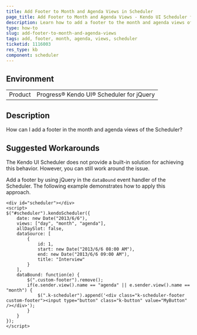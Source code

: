 ```yaml
---
title: Add Footer to Month and Agenda Views in Scheduler
page_title: Add Footer to Month and Agenda Views - Kendo UI Scheduler for jQuery
description: Learn how to add a footer to the month and agenda views of the Kendo UI for jQuery Scheduler.
type: how-to
slug: add-footer-to-month-and-agenda-views
tags: add, footer, month, agenda, views, scheduler
ticketid: 1116003
res_type: kb
component: scheduler
---
```


## Environment

<table>
 <tr>
  <td>Product</td>
  <td>Progress® Kendo UI® Scheduler for jQuery</td>
 </tr>
</table>

## Description

How can I add a footer in the month and agenda views of the Scheduler?

## Suggested Workarounds

The Kendo UI Scheduler does not provide a built-in solution for achieving this behavior. However, you can still work around the issue.

Add a footer by using jQuery in the `dataBound` event handler of the Scheduler. The following example demonstrates how to apply this approach.

```dojo
<div id="scheduler"></div>
<script>
$("#scheduler").kendoScheduler({
    date: new Date("2013/6/6"),
    views: ["day", "month", "agenda"],
    allDaySlot: false,
    dataSource: [
        {
            id: 1,
            start: new Date("2013/6/6 08:00 AM"),
            end: new Date("2013/6/6 09:00 AM"),
            title: "Interview"
        }
    ],
    dataBound: function(e) {
        $(".custom-footer").remove();
        if(e.sender.view().name == "agenda" || e.sender.view().name == "month") {
            $(".k-scheduler").append('<div class="k-scheduler-footer custom-footer"><input type="button" class="k-button" value="MyButton" /></div>');
        }
    }
});
</script>
```
